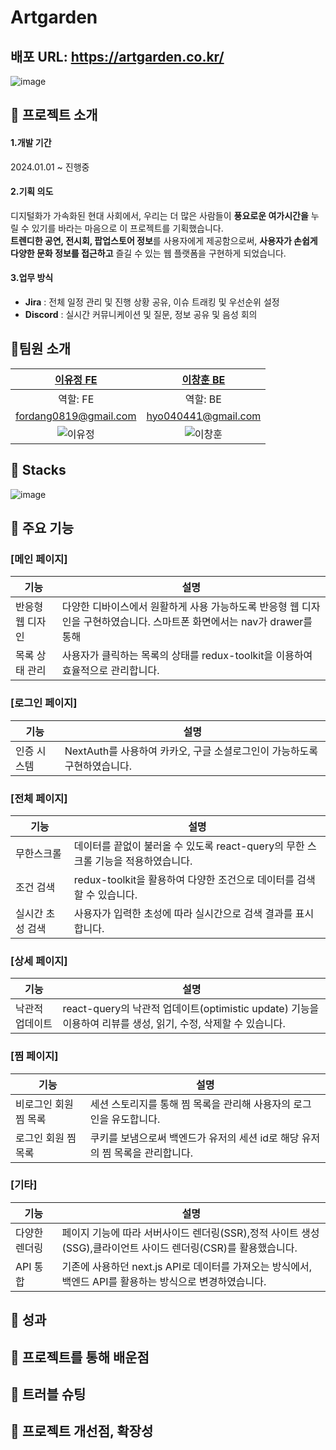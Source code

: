 # Artgarden
## **배포 URL**: https://artgarden.co.kr/
![image](https://github.com/FordangIT/Artgarden/assets/93567754/6dd6e36d-5d35-4e48-96d0-016e40a577ae)





## 🙉 프로젝트 소개


#### 1.개발 기간
2024.01.01 ~ 진행중

#### 2.기획 의도
디지털화가 가속화된 현대 사회에서, 우리는 더 많은 사람들이 **풍요로운 여가시간을** 누릴 수 있기를 바라는 마음으로 이 프로젝트를 기획했습니다. </br>
**트렌디한 공연, 전시회, 팝업스토어 정보**를 사용자에게 제공함으로써, **사용자가 손쉽게 다양한 문화 정보를 접근하고** 즐길 수 있는 웹 플랫폼을 구현하게 되었습니다.

#### 3.업무 방식 
- **Jira** : 전체 일정 관리 및 진행 상황 공유, 이슈 트래킹 및 우선순위 설정 
- **Discord** : 실시간 커뮤니케이션 및 질문, 정보 공유 및 음성 회의 

## 🙉팀원 소개

|            [이유정 FE](https://github.com/FordangIT)            |           [이창훈 BE](https://github.com/ChangHoon97)            |
| :-------------------------------------------------------------: | :--------------------------------------------------------------: |
|                      역할: FE                   |                      역할: BE                    |
|                      fordang0819@gmail.com                      |                       hyo040441@gmail.com                        |
| ![이유정](https://avatars.githubusercontent.com/u/93567754?v=4) | ![이창훈](https://avatars.githubusercontent.com/u/118735836?v=4) |

## 🙉 Stacks
![image](https://github.com/FordangIT/Artgarden/assets/93567754/e7d3e996-3b64-4c3d-aae8-4168993a9ae6)

## 🙉 주요 기능
### [메인 페이지]
| 기능              | 설명                                                                                            |
| ----------------- | ----------------------------------------------------------------------------------------------- |
| 반응형 웹 디자인 | 다양한 디바이스에서 원활하게 사용 가능하도록 반응형 웹 디자인을 구현하였습니다. 스마트폰 화면에서는 nav가 drawer를 통해                         |
| 목록 상태 관리 | 사용자가 클릭하는 목록의 상태를 redux-toolkit을 이용하여 효율적으로 관리합니다. |


### [로그인 페이지]
| 기능              | 설명                                                                                            |
| ----------------- | ----------------------------------------------------------------------------------------------- |
| 인증 시스템 | NextAuth를 사용하여 카카오, 구글 소셜로그인이 가능하도록 구현하였습니다.                            |


### [전체 페이지]
| 기능              | 설명                                                                                            |
| ----------------- | ----------------------------------------------------------------------------------------------- |
| 무한스크롤 | 데이터를 끝없이 불러올 수 있도록 react-query의 무한 스크롤 기능을 적용하였습니다.                             |
| 조건 검색 | redux-toolkit을 활용하여 다양한 조건으로 데이터를 검색할 수 있습니다. |
| 실시간 초성 검색 | 사용자가 입력한 초성에 따라 실시간으로 검색 결과를 표시합니다. |

### [상세 페이지]
| 기능              | 설명                                                                                            |
| ----------------- | ----------------------------------------------------------------------------------------------- |
| 낙관적 업데이트 | react-query의 낙관적 업데이트(optimistic update) 기능을 이용하여 리뷰를 생성, 읽기, 수정, 삭제할 수 있습니다.   |              

### [찜 페이지]
| 기능              | 설명                                                                                            |
| ----------------- | ----------------------------------------------------------------------------------------------- |
| 비로그인 회원 찜 목록 | 세션 스토리지를 통해 찜 목록을 관리해 사용자의 로그인을 유도합니다.               |
| 로그인 회원 찜 목록 | 쿠키를 보냄으로써 백엔드가 유저의 세션 id로 해당 유저의 찜 목록을 관리합니다. |


### [기타]
| 기능              | 설명                                                                                            |
| ----------------- | ----------------------------------------------------------------------------------------------- |
| 다양한 렌더링 | 페이지 기능에 따라 서버사이드 렌더링(SSR),정적 사이트 생성(SSG),클라이언트 사이드 렌더링(CSR)를 활용했습니다. |
| API 통합 | 기존에 사용하던 next.js API로 데이터를 가져오는 방식에서, 백엔드 API를 활용하는 방식으로 변경하였습니다. |

## 🙉 성과 
## 🙉 프로젝트를 통해 배운점 
## 🙉 트러블 슈팅 
## 🙉 프로젝트 개선점, 확장성



